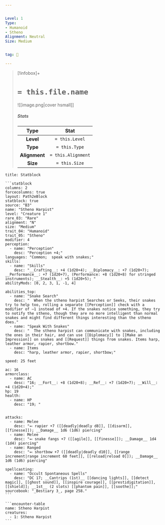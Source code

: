 ```yaml
---


Level: 1
Type:
- Humanoid
- Stheno
Alignment: Neutral
Size: Medium


tag: 👹

---
```



> [!infobox]+
> #  `= this.file.name`
> ![[image.png|cover hsmall]]
> ##### Stats
> Type | Stat |
> :---:|:---:|
> **Level** | `= this.Level` |
> **Type** | `= this.Type` |
> **Alignment** | `= this.Alignment` |
> **Size** | `= this.Size` |



````ad-info
title: Statblock

```statblock
columns: 2
forcecolumns: true
layout: Path2eBlock
statblock: true
source: "B3"
name: "Stheno Harpist"
level: "Creature 1"
rare_03: "Rare"
alignment: "N"
size: "Medium"
trait_04: "Humanoid"
trait_05: "Stheno"
modifier: 4
perception:
  - name: "Perception"
    desc: "Perception +4;"
languages: "Common;  speak with snakes;"
skills:
  - name: "Skills"
    desc: "__Crafting__: +4 (1d20+4); __Diplomacy__: +7 (1d20+7); __Performance__: +7 (1d20+7), (Performance: +8 (1d20+8) for stringed instruments); __Stealth__: +5 (1d20+5); "
abilityMods: [0, 2, 3, 1, -1, 4]

abilities_top:
  - name: "Snake Search"
    desc: "  When the stheno harpist Searches or Seeks, their snakes try to help too, rolling a separate [[Perception]] check with a modifier of –1 instead of +4. If the snakes notice something, they try to notify the stheno, though they are no more intelligent than normal snakes and might find different things interesting than the stheno does."
  - name: "Speak With Snakes"
    desc: "  The stheno harpist can communicate with snakes, including the ones in their hair, and can use [[Diplomacy]] to [[Make an Impression]] on snakes and [[Request]] things from snakes. Items harp, leather armor, rapier, shortbow."
  - name: Items
    desc: "harp, leather armor, rapier, shortbow;"

speed: 25 feet

ac: 16
armorclass:
  - name: AC
    desc: "16; __Fort__: +8 (1d20+8); __Ref__: +7 (1d20+7); __Will__: +4 (1d20+4);"
hp: 19
health:
  - name: HP
    desc: "19; "


attacks:
  - name: Melee
    desc: "⬻ rapier +7 ([[deadly|deadly d8]], [[disarm]], [[finesse]]); __Damage__ 1d6 (1d6) piercing"
  - name: Melee
    desc: "⬻ snake fangs +7 ([[agile]], [[finesse]]); __Damage__ 1d4 (1d4) piercing"
  - name: Ranged
    desc: "⬻ shortbow +7 ([[deadly|deadly d10]], [[range increment|range increment 60 feet]], [[reload|reload 0]]); __Damage__ 1d6 (1d6) piercing"

spellcasting:
  - name: "Occult Spontaneous Spells"
    desc: "DC 17; __Cantrips (1st)__ [[dancing lights]], [[detect magic]], [[ghost sound]], [[inspire courage]], [[prestidigitation]], [[shield]]; __1st__ (2 slots) [[phantom pain]], [[soothe]];"
sourcebook: "_Bestiary 3_, page 258."
```

```encounter-table
name: Stheno Harpist
creatures:
  - 1: Stheno Harpist
```

````


